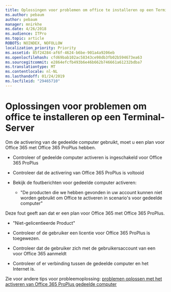 ```yaml
---
title: Oplossingen voor problemen om office te installeren op een Terminal-Server
ms.author: pebaum
author: pebaum
manager: mnirkhe
ms.date: 4/26/2018
ms.audience: ITPro
ms.topic: article
ROBOTS: NOINDEX, NOFOLLOW
localization_priority: Priority
ms.assetid: 85f24284-af6f-4624-b6be-901a4a9206eb
ms.openlocfilehash: cfd69bab102ac58343ce98db3fb02b594673ea63
ms.sourcegitcommit: e2864efcfb493b6e46b662b746661a61232bdba7
ms.translationtype: MT
ms.contentlocale: nl-NL
ms.lasthandoff: 01/24/2019
ms.locfileid: "29465710"
---
```

# <a name="solutions-for-issues-around-installing-office-on-a-terminal-server"></a>Oplossingen voor problemen om office te installeren op een Terminal-Server

Om de activering van de gedeelde computer gebruikt, moet u een plan voor Office 365 met Office 365 ProPlus hebben.
  
- Controleer of gedeelde computer activeren is ingeschakeld voor Office 365 ProPlus
    
- Controleer dat de activering van Office 365 ProPlus is voltooid
    
- Bekijk de foutberichten voor gedeelde computer activeren:
    
  - "De producten die we hebben gevonden in uw account kunnen niet worden gebruikt om Office te activeren in scenario's voor gedeelde computer"
  
Deze fout geeft aan dat er een plan voor Office 365 met Office 365 ProPlus.
    
  - "Niet-gelicentieerde Product"
    
  - Controleer of de gebruiker een licentie voor Office 365 ProPlus is toegewezen.
    
  - Controleer dat de gebruiker zich met de gebruikersaccount van een voor Office 365 aanmeldt
    
  - Controleer of er verbinding tussen de gedeelde computer en het Internet is.
    
Zie voor andere tips voor probleemoplossing: [problemen oplossen met het activeren van Office 365 ProPlus gedeelde computer](https://docs.microsoft.com/DeployOffice/troubleshoot-issues-with-shared-computer-activation-for-office-365-proplus)
  

